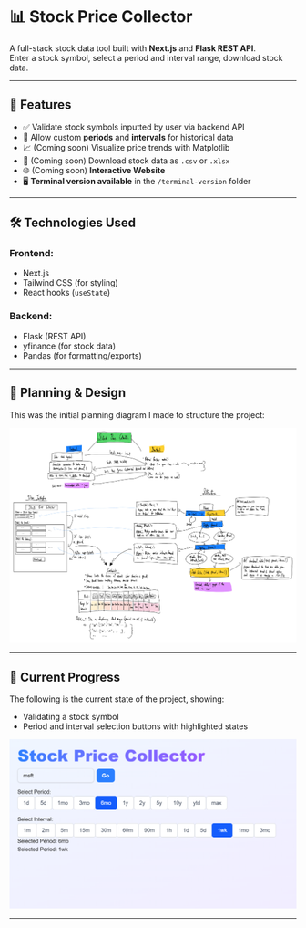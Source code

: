 # 📊 Stock Price Collector

A full-stack stock data tool built with **Next.js** and **Flask REST API**.  
Enter a stock symbol, select a period and interval range, download stock data.  

---

## 🚀 Features

- ✅ Validate stock symbols inputted by user via backend API
- 📅 Allow custom **periods** and **intervals** for historical data
- 📈 (Coming soon) Visualize price trends with Matplotlib
- 🧾 (Coming soon) Download stock data as `.csv` or `.xlsx`
- 🌐 (Coming soon) **Interactive Website**
- 🖥️ **Terminal version available** in the `/terminal-version` folder

---

## 🛠️ Technologies Used

### Frontend:
- Next.js
- Tailwind CSS (for styling)
- React hooks (`useState`)

### Backend:
- Flask (REST API)
- yfinance (for stock data)
- Pandas (for formatting/exports)

---

## 🧠 Planning & Design

This was the initial planning diagram I made to structure the project:

[![Project Planning Diagram](stock-frontend/public/outlines/project-outline-1.jpg)](stock-frontend/public/outlines/project-outline-1.jpg)

---

## 🧪 Current Progress

The following is the current state of the project, showing:
- Validating a stock symbol
- Period and interval selection buttons with highlighted states

[![Current Progress](stock-frontend/public/current-progress.png)](stock-frontend/public/current-progress.png)

---

